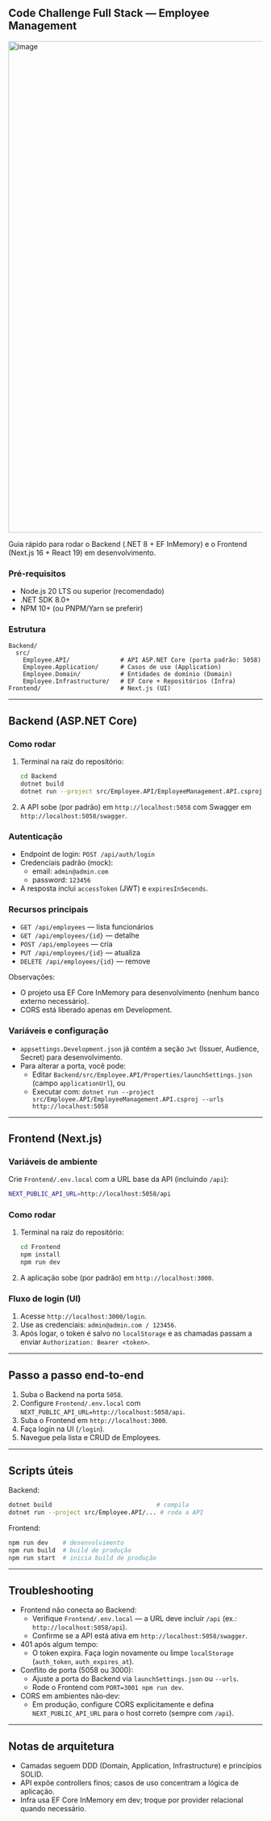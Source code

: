 ## Code Challenge Full Stack — Employee Management
<img width="2548" height="972" alt="image" src="https://github.com/user-attachments/assets/b7057dbc-04f5-4d0a-a7f3-c5ed58af701d" />

Guia rápido para rodar o Backend (.NET 8 + EF InMemory) e o Frontend (Next.js 16 + React 19) em desenvolvimento.

### Pré‑requisitos
- Node.js 20 LTS ou superior (recomendado)
- .NET SDK 8.0+
- NPM 10+ (ou PNPM/Yarn se preferir)

### Estrutura
```
Backend/
  src/
    Employee.API/              # API ASP.NET Core (porta padrão: 5058)
    Employee.Application/      # Casos de uso (Application)
    Employee.Domain/           # Entidades de domínio (Domain)
    Employee.Infrastructure/   # EF Core + Repositórios (Infra)
Frontend/                      # Next.js (UI)
```

---

## Backend (ASP.NET Core)

### Como rodar
1. Terminal na raiz do repositório:
   ```bash
   cd Backend
   dotnet build
   dotnet run --project src/Employee.API/EmployeeManagement.API.csproj
   ```
2. A API sobe (por padrão) em `http://localhost:5058` com Swagger em `http://localhost:5058/swagger`.

### Autenticação
- Endpoint de login: `POST /api/auth/login`
- Credenciais padrão (mock):
  - email: `admin@admin.com`
  - password: `123456`
- A resposta inclui `accessToken` (JWT) e `expiresInSeconds`.

### Recursos principais
- `GET /api/employees` — lista funcionários
- `GET /api/employees/{id}` — detalhe
- `POST /api/employees` — cria
- `PUT /api/employees/{id}` — atualiza
- `DELETE /api/employees/{id}` — remove

Observações:
- O projeto usa EF Core InMemory para desenvolvimento (nenhum banco externo necessário).
- CORS está liberado apenas em Development.

### Variáveis e configuração
- `appsettings.Development.json` já contém a seção `Jwt` (Issuer, Audience, Secret) para desenvolvimento.
- Para alterar a porta, você pode:
  - Editar `Backend/src/Employee.API/Properties/launchSettings.json` (campo `applicationUrl`), ou
  - Executar com: `dotnet run --project src/Employee.API/EmployeeManagement.API.csproj --urls http://localhost:5058`

---

## Frontend (Next.js)

### Variáveis de ambiente
Crie `Frontend/.env.local` com a URL base da API (incluindo `/api`):
```bash
NEXT_PUBLIC_API_URL=http://localhost:5058/api
```

### Como rodar
1. Terminal na raiz do repositório:
   ```bash
   cd Frontend
   npm install
   npm run dev
   ```
2. A aplicação sobe (por padrão) em `http://localhost:3000`.

### Fluxo de login (UI)
1. Acesse `http://localhost:3000/login`.
2. Use as credenciais: `admin@admin.com / 123456`.
3. Após logar, o token é salvo no `localStorage` e as chamadas passam a enviar `Authorization: Bearer <token>`.

---

## Passo a passo end‑to‑end
1. Suba o Backend na porta `5058`.
2. Configure `Frontend/.env.local` com `NEXT_PUBLIC_API_URL=http://localhost:5058/api`.
3. Suba o Frontend em `http://localhost:3000`.
4. Faça login na UI (`/login`).
5. Navegue pela lista e CRUD de Employees.

---

## Scripts úteis
Backend:
```bash
dotnet build                             # compila
dotnet run --project src/Employee.API/... # roda a API
```

Frontend:
```bash
npm run dev    # desenvolvimento
npm run build  # build de produção
npm run start  # inicia build de produção
```

---

## Troubleshooting
- Frontend não conecta ao Backend:
  - Verifique `Frontend/.env.local` — a URL deve incluir `/api` (ex.: `http://localhost:5058/api`).
  - Confirme se a API está ativa em `http://localhost:5058/swagger`.
- 401 após algum tempo:
  - O token expira. Faça login novamente ou limpe `localStorage` (`auth_token`, `auth_expires_at`).
- Conflito de porta (5058 ou 3000):
  - Ajuste a porta do Backend via `launchSettings.json` ou `--urls`.
  - Rode o Frontend com `PORT=3001 npm run dev`.
- CORS em ambientes não‑dev:
  - Em produção, configure CORS explicitamente e defina `NEXT_PUBLIC_API_URL` para o host correto (sempre com `/api`).

---

## Notas de arquitetura
- Camadas seguem DDD (Domain, Application, Infrastructure) e princípios SOLID.
- API expõe controllers finos; casos de uso concentram a lógica de aplicação.
- Infra usa EF Core InMemory em dev; troque por provider relacional quando necessário.


